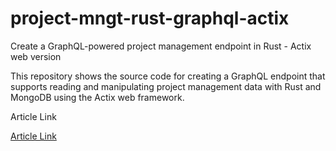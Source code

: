 # project-mngt-rust-graphql-actix

Create a GraphQL-powered project management endpoint in Rust - Actix web version

This repository shows the source code for creating a GraphQL endpoint that supports reading and manipulating project management data with Rust and MongoDB using the Actix web framework.

Article Link

[Article Link](https://dev.to/hackmamba/create-a-graphql-powered-project-management-endpoint-in-rust-and-mongodb-actix-web-version-3j1)